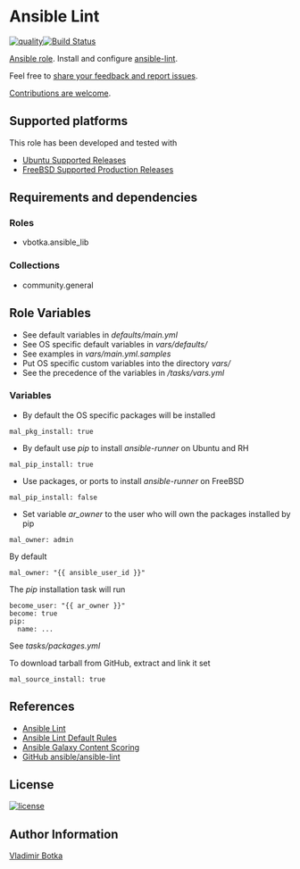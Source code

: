 # Ansible Lint

[![quality](https://img.shields.io/ansible/quality/27910)](https://galaxy.ansible.com/vbotka/ansible_lint)[![Build Status](https://travis-ci.org/vbotka/ansible-lint.svg?branch=master)](https://travis-ci.org/vbotka/ansible-lint)

[Ansible role](https://galaxy.ansible.com/vbotka/ansible_lint/). Install and configure [ansible-lint](https://github.com/ansible-community/ansible-lint).

Feel free to [share your feedback and report issues](https://github.com/vbotka/ansible-lint/issues).

[Contributions are welcome](https://github.com/firstcontributions/first-contributions).


## Supported platforms

This role has been developed and tested with
* [Ubuntu Supported Releases](http://releases.ubuntu.com/)
* [FreeBSD Supported Production Releases](https://www.freebsd.org/releases/)


## Requirements and dependencies

### Roles

- vbotka.ansible_lib

### Collections

- community.general


## Role Variables

- See default variables in *defaults/main.yml*
- See OS specific default variables in *vars/defaults/*
- See examples in *vars/main.yml.samples*
- Put OS specific custom variables into the directory *vars/*
- See the precedence of the variables in */tasks/vars.yml*


### Variables

- By default the OS specific packages will be installed

```
mal_pkg_install: true
```

- By default use *pip* to install *ansible-runner* on Ubuntu and RH

```
mal_pip_install: true
```

- Use packages, or ports to install *ansible-runner* on FreeBSD

```
mal_pip_install: false
```

- Set variable *ar_owner* to the user who will own the packages installed by pip

```
mal_owner: admin
```

By default

```
mal_owner: "{{ ansible_user_id }}"
```

The *pip* installation task will run

```
become_user: "{{ ar_owner }}"
become: true
pip:
  name: ...
```

See *tasks/packages.yml*

To download tarball from GitHub, extract and link it set

```
mal_source_install: true
```

## References

- [Ansible Lint](https://docs.ansible.com/ansible-lint/)
- [Ansible Lint Default Rules](https://docs.ansible.com/ansible-lint/rules/default_rules.html#default-rules)
- [Ansible Galaxy Content Scoring](https://galaxy.ansible.com/docs/contributing/content_scoring.html#syntax-score)
- [GitHub ansible/ansible-lint](https://github.com/ansible/ansible-lint)


## License

[![license](https://img.shields.io/badge/license-BSD-red.svg)](https://www.freebsd.org/doc/en/articles/bsdl-gpl/article.html)


## Author Information

[Vladimir Botka](https://botka.link)
